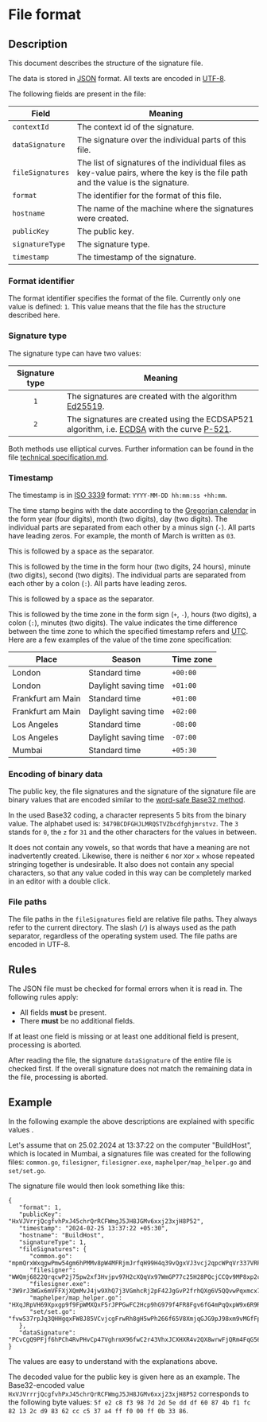 # File format

## Description

This document describes the structure of the signature file.

The data is stored in [JSON](https://en.wikipedia.org/wiki/JSON) format.
All texts are encoded in [UTF-8](https://en.wikipedia.org/wiki/UTF-8).

The following fields are present in the file:

| Field            | Meaning                                                                                                                           |
|------------------|-----------------------------------------------------------------------------------------------------------------------------------|
| `contextId`      | The context id of the signature.                                                                                                  |
| `dataSignature`  | The signature over the individual parts of this file.                                                                             |
| `fileSignatures` | The list of signatures of the individual files as key-value pairs, where the key is the file path and the value is the signature. |
| `format`         | The identifier for the format of this file.                                                                                       |
| `hostname`       | The name of the machine where the signatures were created.                                                                        | 
| `publicKey`      | The public key.                                                                                                                   |
| `signatureType`  | The signature type.                                                                                                               | 
| `timestamp`      | The timestamp of the signature.                                                                                                   | 

### Format identifier

The format identifier specifies the format of the file.
Currently only one value is defined: `1`.
This value means that the file has the structure described here.

### Signature type

The signature type can have two values:

| Signature type | Meaning                                                                                                                                                                                                                                             |
|:--------------:|-----------------------------------------------------------------------------------------------------------------------------------------------------------------------------------------------------------------------------------------------------|
|      `1`       | The signatures are created with the algorithm [Ed25519](https://en.wikipedia.org/wiki/EdDSA#Ed25519).                                                                                                                                               |
|      `2`       | The signatures are created using the ECDSAP521 algorithm, i.e. [ECDSA](https://en.wikipedia.org/wiki/Elliptic_Curve_Digital_Signature_Algorithm) with the curve [P-521](https://nvlpubs.nist.gov/nistpubs/SpecialPublications/NIST.SP.800-186.pdf). |

Both methods use elliptical curves.
Further information can be found in the file [technical specification.md](technical_specification.md).

### Timestamp

The timestamp is in [ISO 3339](https://datatracker.ietf.org/doc/html/rfc3339) format: `YYYY-MM-DD hh:mm:ss +hh:mm`.

The time stamp begins with the date according to the [Gregorian calendar](https://en.wikipedia.org/wiki/Gregorian_calendar) in the form year (four digits), month (two digits), day (two digits).
The individual parts are separated from each other by a minus sign (`-`).
All parts have leading zeros.
For example, the month of March is written as `03`.

This is followed by a space as the separator.

This is followed by the time in the form hour (two digits, 24 hours), minute (two digits), second (two digits).
The individual parts are separated from each other by a colon (`:`).
All parts have leading zeros.

This is followed by a space as the separator.

This is followed by the time zone in the form sign (`+`, `-`), hours (two digits), a colon (`:`), minutes (two digits).
The value indicates the time difference between the time zone to which the specified timestamp refers and [UTC](https://en.wikipedia.org/wiki/Coordinated_Universal_Time).
Here are a few examples of the value of the time zone specification:

| Place             | Season               | Time zone |
|-------------------|----------------------|-----------|
| London            | Standard time        | `+00:00`  |
| London            | Daylight saving time | `+01:00`  |
| Frankfurt am Main | Standard time        | `+01:00`  |
| Frankfurt am Main | Daylight saving time | `+02:00`  |
| Los Angeles       | Standard time        | `-08:00`  |
| Los Angeles       | Daylight saving time | `-07:00`  |
| Mumbai            | Standard time        | `+05:30`  |

### Encoding of binary data

The public key, the file signatures and the signature of the signature file are binary values that are encoded similar to the [word-safe Base32 method](https://en.wikipedia.org/wiki/Base32#Word-safe_alphabet).

In the used Base32 coding, a character represents 5 bits from the binary value.
The alphabet used is: `3479BCDFGHJLMRQSTVZbcdfghjmrstvz`.
The `3` stands for `0`, the `z` for `31` and the other characters for the values in between.

It does not contain any vowels, so that words that have a meaning are not inadvertently created.
Likewise, there is neither `6` nor `X`or `x` whose repeated stringing together is undesirable.
It also does not contain any special characters, so that any value coded in this way can be completely marked in an editor with a double click.

### File paths

The file paths in the `fileSignatures` field are relative file paths.
They always refer to the current directory.
The slash (`/`) is always used as the path separator, regardless of the operating system used.
The file paths are encoded in UTF-8.

## Rules

The JSON file must be checked for formal errors when it is read in.
The following rules apply:

- All fields **must** be present.
- There **must** be no additional fields.

If at least one field is missing or at least one additional field is present, processing is aborted.

After reading the file, the signature `dataSignature` of the entire file is checked first.
If the overall signature does not match the remaining data in the file, processing is aborted.

## Example

In the following example the above descriptions are explained with specific values .

Let's assume that on 25.02.2024 at 13:37:22 on the computer "BuildHost", which is located in Mumbai, a signatures file was created for the following files:
`common.go`, `filesigner`, `filesigner.exe`, `maphelper/map_helper.go` and `set/set.go`.

The signature file would then look something like this:

```
{
   "format": 1,
   "publicKey": "HxVJVrrjQcgfvhPxJ45chrQrRCFWmgJ5JH8JGMv6xxj23xjH8P52",
   "timestamp": "2024-02-25 13:37:22 +05:30",
   "hostname": "BuildHost",
   "signatureType": 1,
   "fileSignatures": {
      "common.go": "mpmQrxWxqgwPmw54gm6hPMMv8pW4MFRjmJrfqH99H4q39vQgxVJ3vcj2qpcWPqVr337VRPJJ4X3CP8WR39VwgJQjJfW23RPWmhPQW2R",
      "filesigner": "WWQmj6822QrqcwP2j75pw2xf3Hvjpv97H2cXQqVx97WmGP77c25H28PQcjCCQv9MP8xp2cq46R9prQpqGVrGRCVV7gQJw6Q3r3cpp3R",
      "filesigner.exe": "3W9rJ3WGx6mVFFXjXQmMvJ4jw9XhQ7j3VGmhcRj2pF42JgGvP2frhQXg6V5QQvwPqxmcx7Wg86C7v3v4H9qWqPwCMcvpgxxJv3M7442",
      "maphelper/map_helper.go": "HXqJRpVH69Xpxgp9f9FpWMXQxF5rJPPGwFC2Hcp9hG979f4FR8Fgv6fG4mPqQxpW9x6R9RRvWXgGF5rpHW83gCGQr2hPfHMJ6G34J52",
      "set/set.go": "fvw537rpJq3QHHgqxFW8J85VCvjcgFrwRh8gH5wPh266f65V8XmjqGJG9pJ98xm9vMGfFp2jpr6qw4cv46G9vPX5J8F4cR9vG3M8R3R",
   },
   "dataSignature": "PCvCgQ9PFjf6hPCh4RvPHvCp47VghrmX96fwC2r43VhxJCXHXR4v2QX8wrwFjQRm4FqG56cM9wf4pf4hhMrR2JpM88Pf8pFxvmRhj2j"
}
```

The values are easy to understand with the explanations above.

The decoded value for the public key is given here as an example.
The Base32-encoded value `HxVJVrrrjQcgfvhPxJ45chrQrRCFWmgJ5JH8JGMv6xxj23xjH8P52` corresponds to the following byte values: `5f e2 c8 f3 98 7d 2d 5e dd df 60 87 4b f1 fc 82 13 2c d9 83 62 cc c5 37 a4 ff f0 00 ff 0b 33 86`.

